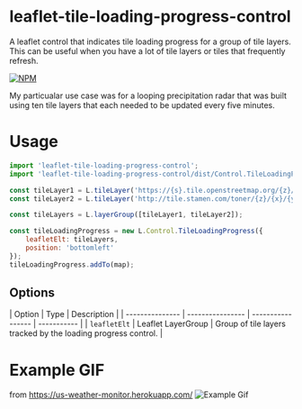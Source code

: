 # leaflet-tile-loading-progress-control
A leaflet control that indicates tile loading progress for a group of tile layers. This can be useful when you have a lot of tile layers or tiles that frequently refresh.

[![NPM](https://img.shields.io/npm/v/leaflet-tile-loading-progress-control.svg)](https://www.npmjs.com/package/leaflet-tile-loading-progress-control)

My particualar use case was for a looping precipitation radar that was built using ten tile layers that each needed to be updated every five minutes.

# Usage
```javascript
import 'leaflet-tile-loading-progress-control';
import 'leaflet-tile-loading-progress-control/dist/Control.TileLoadingProgress.css';

const tileLayer1 = L.tileLayer('https://{s}.tile.openstreetmap.org/{z}/{x}/{y}.png')
const tileLayer2 = L.tileLayer('http://tile.stamen.com/toner/{z}/{x}/{y}.png');

const tileLayers = L.layerGroup([tileLayer1, tileLayer2]);

const tileLoadingProgress = new L.Control.TileLoadingProgress({
    leafletElt: tileLayers,
    position: 'bottomleft'
});
tileLoadingProgress.addTo(map);
```

## Options

| Option          |  Type            | Description |
| --------------- | ---------------- | ----------------- | ----------- |
| `leafletElt`       | Leaflet LayerGroup          | Group of tile layers tracked by the loading progress control. |

# Example GIF
from https://us-weather-monitor.herokuapp.com/
![Example Gif](https://media.giphy.com/media/4EFCKYcBEztFydh9HR/giphy.gif)

